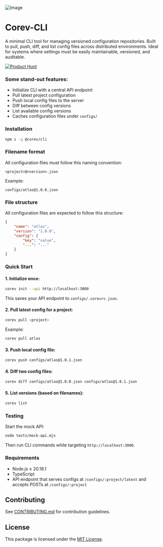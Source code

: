 ![Image](https://github.com/user-attachments/assets/e857b10d-693a-4a57-b843-701848a81718)

# Corev-CLI

A minimal CLI tool for managing versioned configuration repositories. Built to pull, push, diff, and list config files across distributed environments. Ideal for systems where settings must be easily maintainable, versioned, and auditable.

[![Product Hunt](https://api.producthunt.com/widgets/embed-image/v1/featured.svg?post_id=952597&theme=dark)](https://www.producthunt.com/posts/corev-cli?embed=true&utm_source=badge-featured&utm_medium=badge&utm_souce=badge-corev-cli)

### Some stand-out features:
- Initialize CLI with a central API endpoint
- Pull latest project configuration
- Push local config files to the server
- Diff between config versions
- List available config versions
- Caches configuration files under `configs/`

### Installation

```bash
npm i -g @corev/cli
```

### Filename format

All configuration files must follow this naming convention:

```
<project>@<version>.json
```

Example:

```
configs/atlas@1.0.0.json
```

### File structure

All configuration files are expected to follow this structure:

```json
{
	"name": "atlas",
	"version": "1.0.0",
	"config": {
		"key": "value",
		"...": "..."
	}
}
```

### Quick Start

#### 1. Initialize once:

```bash
corev init --api http://localhost:3000
```

This saves your API endpoint to `configs/.corevrc.json`.

#### 2. Pull latest config for a project:

```bash
corev pull <project>
```

Example:

```bash
corev pull atlas
```

#### 3. Push local config file:

```bash
corev push configs/atlas@1.0.1.json
```

#### 4. Diff two config files:

```bash
corev diff configs/atlas@1.0.0.json configs/atlas@1.0.1.json
```

#### 5. List versions (based on filenames):

```bash
corev list
```

### Testing

Start the mock API:

```bash
node tests/mock-api.mjs
```

Then run CLI commands while targeting `http://localhost:3000`.

### Requirements

- Node.js ≥ 20.18.1
- TypeScript
- API endpoint that serves configs at `/configs/:project/latest` and accepts POSTs at
  `/configs/:project`

## Contributing

See [CONTRIBUTING.md](CONTRIBUTING.md) for contribution guidelines.

## License

This package is licensed under the [MIT License](LICENSE).



